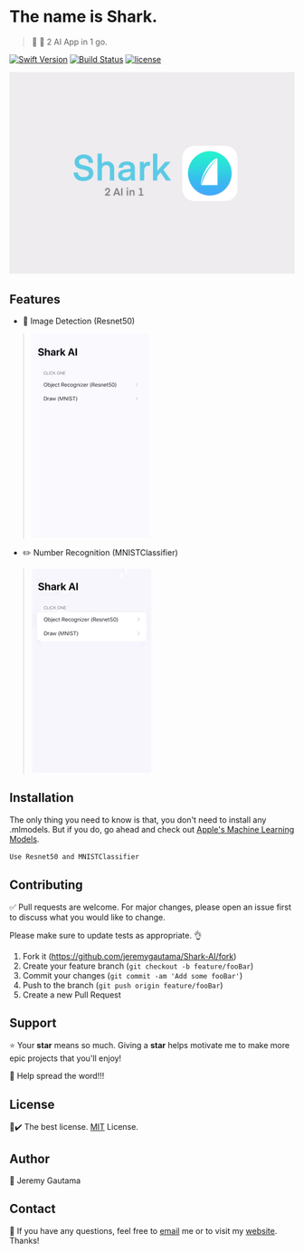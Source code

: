 # The name is Shark. 

> 📱 🦈 2 AI App in 1 go.

[![Swift Version](https://img.shields.io/badge/Swift-5-orange.svg)]()
[![Build Status](https://img.shields.io/travis/npm/cli/latest.svg)]()
[![license](https://img.shields.io/github/license/mashape/apistatus.svg)](LICENSE.md)

![](images/sharkPoster.jpg)

## Features
- 🌇 Image Detection (Resnet50) 

>![](images/recognizer.gif)

- ✏️ Number Recognition (MNISTClassifier)

>![](images/draw.gif)

## Installation
The only thing you need to know is that, you don't need to install any .mlmodels. But if you do, go ahead and check out [Apple's Machine Learning Models](https://developer.apple.com/machine-learning/models/).
```bash
Use Resnet50 and MNISTClassifier
```

## Contributing 
✅ Pull requests are welcome. For major changes, please open an issue first to discuss what you would like to change.

Please make sure to update tests as appropriate. 👌

1. Fork it (<https://github.com/jeremygautama/Shark-AI/fork>)
2. Create your feature branch (`git checkout -b feature/fooBar`)
3. Commit your changes (`git commit -am 'Add some fooBar'`)
4. Push to the branch (`git push origin feature/fooBar`)
5. Create a new Pull Request

## Support
⭐️ Your **star** means so much. Giving a **star** helps motivate me to make more epic projects that you'll enjoy!

📢 Help spread the word!!!

## License
📄✔️ The best license. [MIT](https://github.com/jeremygautama/Shark-AI/blob/master/LICENSE.md) License.

## Author
👤 Jeremy Gautama

## Contact
🥨 If you have any questions, feel free to [email](mailto:mail.jeremygautama@gmail.com) me or to visit my [website](https://jeremygautama.github.io). Thanks!

